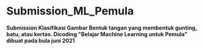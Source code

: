 # Submission_ML_Pemula
**Submission Klasifikasi Gambar Bentuk tangan yang membentuk gunting, batu, atau kertas. Dicoding "Belajar Machine Learning untuk Pemula"
dibuat pada bula juni 2021**
